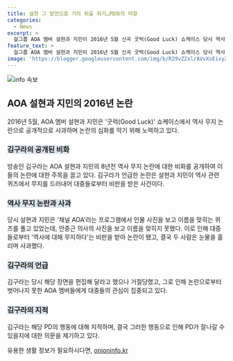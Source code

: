 ```yaml
---
title: 설현 그 발언으로 거의 퇴출 위기…PD와의 마찰
categories:
  - News
excerpt: >
  걸그룹 AOA 멤버 설현과 지민이 2016년 5월 신곡 굿럭(Good Luck) 쇼케이스 당시 역사 무지 논란과 관련해 눈물을 흘리며 사과하고 있는데, 방송인 김구라가 그들의 8년전 역사 무지 논란을 공개해 주목받고 있다. 당시 예능프로그램에서 역사 관련 퀴즈를 풀지 못한 사건으로 인해 대중들로부터 비판을 받았고, 김구라는 이들의 사과에 대한 상황을 공개하며 관심을 끌었다. 이에 대한 김구라의 발언은 논란을 일으키고 있는데, 그는 관련된 PD와 회사에 대한 비판도 제기하며 관심을 모으고 있다.
feature_text: >
  걸그룹 AOA 멤버 설현과 지민이 2016년 5월 신곡 굿럭(Good Luck) 쇼케이스 당시 역사 무지 논란과 관련해 눈물을 흘리며 사과하고 있는데, 방송인 김구라가 그들의 8년전 역사 무지 논란을 공개해 주목받고 있다. 당시 예능프로그램에서 역사 관련 퀴즈를 풀지 못한 사건으로 인해 대중들로부터 비판을 받았고, 김구라는 이들의 사과에 대한 상황을 공개하며 관심을 끌었다. 이에 대한 김구라의 발언은 논란을 일으키고 있는데, 그는 관련된 PD와 회사에 대한 비판도 제기하며 관심을 모으고 있다.
image: 'https://blogger.googleusercontent.com/img/b/R29vZ2xl/AVvXsEixyZcFfHzMRdzZMjFBmAUKJYCLCGyLL1o632UiGVXcaFdKo_bkvkuCioo0uUKlGfBVcT3P84aROyZIXSBEx3Aw5nCQ3pTgDom1WDC4m8eifvWiAmWEEVb4x6G_l8C0QH225ldMjyaFvpxGEBGNO37VmDTDMHGhJPq73UglMfDca1-0aw/s1600/blogspot.png'
---
```


<p><img src="https://blogger.googleusercontent.com/img/b/R29vZ2xl/AVvXsEixyZcFfHzMRdzZMjFBmAUKJYCLCGyLL1o632UiGVXcaFdKo_bkvkuCioo0uUKlGfBVcT3P84aROyZIXSBEx3Aw5nCQ3pTgDom1WDC4m8eifvWiAmWEEVb4x6G_l8C0QH225ldMjyaFvpxGEBGNO37VmDTDMHGhJPq73UglMfDca1-0aw/s1600/blogspot.png" alt="info 속보" /></p>

<h2 data-ke-size="size26">AOA 설현과 지민의 2016년 논란</h2>

<p data-ke-size="size16">2016년 5월, AOA 멤버 설현과 지민은 '굿럭(Good Luck)' 쇼케이스에서 역사 무지 논란으로 공개적으로 사과하며 논란의 심화를 막기 위해 노력하고 있다.</p>

<h3><b><span style="background-color: #21538527;">김구라의 공개된 비화</span></b></h3>

<p data-ke-size="size16">방송인 김구라는 AOA 설현과 지민의 8년전 역사 무지 논란에 대한 비화를 공개하여 이들의 논란에 대한 주목을 끌고 있다. 김구라가 언급한 논란은 설현과 지민이 역사 관련 퀴즈에서 무지를 드러내어 대중들로부터 비판을 받은 사건이다.</p>

<h3><b><span style="background-color: #21538527;">역사 무지 논란과 사과</span></b></h3>

<p data-ke-size="size16">당시 설현과 지민은 '채널 AOA'라는 프로그램에서 인물 사진을 보고 이름을 맞히는 퀴즈를 풀고 있었는데, 안중근 의사의 사진을 보고 이름을 맞히지 못했다. 이로 인해 대중들로부터 '역사에 대해 무지하다'는 비판을 받아 논란이 됐고, 결국 두 사람은 눈물을 흘리며 사과했다.</p>

<h3><b><span style="background-color: #21538527;">김구라의 언급</span></b></h3>

<p data-ke-size="size16">김구라는 당시 해당 장면을 편집해 달라고 했으나 거절당했고, 그로 인해 논란으로부터 벗어나지 못한 AOA 멤버들에게 대중들의 관심이 집중되고 있다.</p>

<h3><b><span style="background-color: #21538527;">김구라의 지적</span></b></h3>

<p data-ke-size="size16">김구라는 해당 PD의 행동에 대해 지적하며, 결국 그러한 행동으로 인해 PD가 잘나갈 수 있을지에 대한 의문을 제기하고 있다.</p>
유용한 생활 정보가 필요하시다면, <a href="https://onioninfo.kr" rel="dofollow">onioninfo.kr</a>


